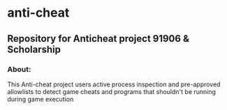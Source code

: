 # anti-cheat
<h2>Repository for Anticheat project 91906 & Scholarship</h2>

<h3>About:</h3>
<p>This Anti-cheat project users active process inspection and pre-approved allowlists to detect game cheats and programs that shouldn't be running during game execution </p>
